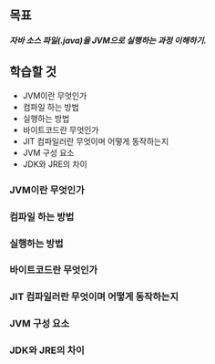 ## 목표

##### 자바 소스 파일(.java)을 JVM으로 실행하는 과정 이해하기.





## 학습할 것

- JVM이란 무엇인가
- 컴파일 하는 방법
- 실행하는 방법
- 바이트코드란 무엇인가
- JIT 컴파일러란 무엇이며 어떻게 동작하는지
- JVM 구성 요소
- JDK와 JRE의 차이







### JVM이란 무엇인가







### 컴파일 하는 방법







### 실행하는 방법







### 바이트코드란 무엇인가







### JIT 컴파일러란 무엇이며 어떻게 동작하는지

### JVM 구성 요소

### JDK와 JRE의 차이